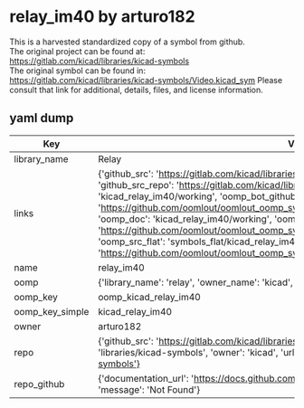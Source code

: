 # relay_im40 by arturo182  
This is a harvested standardized copy of a symbol from github.  
The original project can be found at:  
https://gitlab.com/kicad/libraries/kicad-symbols  
The original symbol can be found in:
https://gitlab.com/kicad/libraries/kicad-symbols/Video.kicad_sym
Please consult that link for additional, details, files, and license information.  
## yaml dump  
| Key | Value |  
| --- | --- |  
| library_name | Relay |  
| links | {'github_src': 'https://gitlab.com/kicad/libraries/kicad-symbols/Video.kicad_sym', 'github_src_repo': 'https://gitlab.com/kicad/libraries/kicad-symbols', 'oomp_bot': 'kicad_relay_im40/working', 'oomp_bot_github': 'https://github.com/oomlout/oomlout_oomp_symbol_bot/tree/main/kicad_relay_im40/working', 'oomp_doc': 'kicad_relay_im40/working', 'oomp_doc_github': 'https://github.com/oomlout/oomlout_oomp_symbol_doc/tree/main/kicad_relay_im40/working', 'oomp_src_flat': 'symbols_flat/kicad_relay_im40/working', 'oomp_src_flat_github': 'https://github.com/oomlout/oomlout_oomp_symbol_src/tree/main/kicad_relay_im40/working'} |  
| name | relay_im40 |  
| oomp | {'library_name': 'relay', 'owner_name': 'kicad', 'symbol_name': 'relay_im40'} |  
| oomp_key | oomp_kicad_relay_im40 |  
| oomp_key_simple | kicad_relay_im40 |  
| owner | arturo182 |  
| repo | {'github_src': 'https://gitlab.com/kicad/libraries/kicad-symbols/Video.kicad_sym', 'name': 'libraries/kicad-symbols', 'owner': 'kicad', 'url': 'https://gitlab.com/kicad/libraries/kicad-symbols'} |  
| repo_github | {'documentation_url': 'https://docs.github.com/rest/repos/repos#get-a-repository', 'message': 'Not Found'} |  

